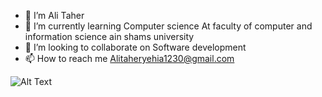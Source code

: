 - 🔭 I’m Ali Taher 
- 🌱 I’m currently learning Computer science At faculty of computer and information science ain shams university
- 👯 I’m looking to collaborate on Software development
- 📫 How to reach me Alitaheryehia1230@gmail.com




![Alt Text](https://raw.githubusercontent.com/abhisheknaiidu/abhisheknaiidu/master/code.gif)



